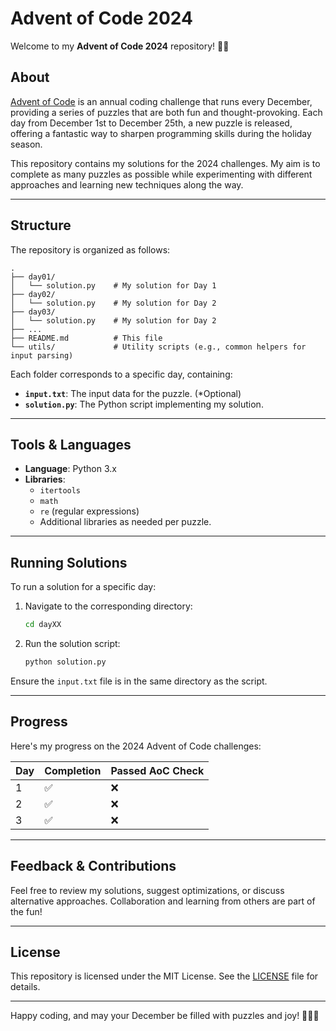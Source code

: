 # Advent of Code 2024

Welcome to my **Advent of Code 2024** repository! 🎄✨

## About
[Advent of Code](https://adventofcode.com/) is an annual coding challenge that runs every December, providing a series of puzzles that are both fun and thought-provoking. Each day from December 1st to December 25th, a new puzzle is released, offering a fantastic way to sharpen programming skills during the holiday season.

This repository contains my solutions for the 2024 challenges. My aim is to complete as many puzzles as possible while experimenting with different approaches and learning new techniques along the way.

---

## Structure
The repository is organized as follows:

```
.
├── day01/
│   └── solution.py    # My solution for Day 1
├── day02/
│   └── solution.py    # My solution for Day 2
├── day03/
│   └── solution.py    # My solution for Day 2
├── ...
├── README.md          # This file
└── utils/             # Utility scripts (e.g., common helpers for input parsing)
```

Each folder corresponds to a specific day, containing:
- **`input.txt`**: The input data for the puzzle. (*Optional)
- **`solution.py`**: The Python script implementing my solution.

---

## Tools & Languages
- **Language**: Python 3.x
- **Libraries**: 
  - `itertools`
  - `math`
  - `re` (regular expressions)
  - Additional libraries as needed per puzzle.

---

## Running Solutions
To run a solution for a specific day:

1. Navigate to the corresponding directory:
   ```bash
   cd dayXX
   ```
2. Run the solution script:
   ```bash
   python solution.py
   ```

Ensure the `input.txt` file is in the same directory as the script.

---

## Progress
Here's my progress on the 2024 Advent of Code challenges:

| Day  | Completion | Passed AoC Check |
|------|--------|--------|
| 1    | ✅      | ❌      |
| 2    | ✅      | ❌      |
| 3    | ✅      | ❌      |


---

## Feedback & Contributions
Feel free to review my solutions, suggest optimizations, or discuss alternative approaches. Collaboration and learning from others are part of the fun!

---

## License
This repository is licensed under the MIT License. See the [LICENSE](LICENSE) file for details.

---

Happy coding, and may your December be filled with puzzles and joy! 🎅🏼🎁
